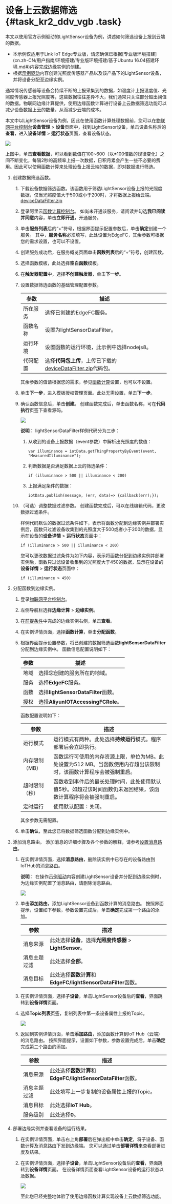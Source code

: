 # 设备上云数据筛选 {#task_kr2_ddv_vgb .task}

本文以使用官方示例驱动的LightSensor设备为例，讲述如何筛选设备上报到云端的数据。

-   本示例仅适用于Link IoT Edge专业版，请您确保已根据[专业版环境搭建](cn.zh-CN/用户指南/环境搭建/专业版环境搭建/基于Ubuntu 16.04搭建环境.md#)内容完成边缘实例的创建。
-   根据[示例驱动](cn.zh-CN/用户指南/设备接入/示例驱动.md#)内容创建光照度传感器产品以及该产品下的LightSensor设备，并将设备分配至边缘实例。

通常情况传感器等设备会持续不断的上报采集到的数据，如温度计上报温度值、光照度传感器上报光照度等，这些数据往往差异不大，我们通常只关注部分超出阈值的数据。物联网边缘计算提供，使用边缘函数计算进行设备上云数据筛选功能可以减少设备数据上云的数量，从而减少云端的成本。

本文中以LightSensor设备为例，因此在使用函数计算处理数据前，您可以在[物联网平台控制台](http://iot.console.aliyun.com/)**设备管理** \> **设备**页面中，找到LightSensor设备，单击设备名称后的**查看**，进入**设备详情** \> **运行状态**页面，查看设备状态。

![](http://static-aliyun-doc.oss-cn-hangzhou.aliyuncs.com/assets/img/127797/156266516939090_zh-CN.png)

上图中，单击**查看数据**，可以看到数值在100~600（以±100倍数的规律变化）之间不断变化，每隔2秒的高频率上报一次数据，日积月累会产生一些不必要的费用。因此可以使用函数计算来处理设备上报云端的数据，即对数据进行筛选。

1.  创建数据筛选函数。 
    1.  下载设备数据筛选函数。该函数用于筛选LightSensor设备上报的光照度数据，仅当光照度值大于500或小于200时，才将数据上报给云端。 [deviceDataFilter.zip](http://link-iot-edge-packet.oss-cn-shanghai.aliyuncs.com/fc-demo/deviceDataFilter.zip) 
    2.  登录阿里云[函数计算控制台](https://www.aliyun.com/product/fc)。 如尚未开通该服务，请阅读并勾选**我已阅读并同意**内容，单击**立即开通**，开通服务。
    3.  单击**服务列表**后的“+”符号，根据界面提示配置参数后，单击**确定**创建一个服务。 其中，**服务名称**必须填写，此处设置为EdgeFC，其余参数可根据您的需求设置，也可以不设置。
    4.  创建服务成功后，在服务概览页面单击**函数列表**后的“+”符号，创建函数。
    5.  选择函数模板，此处选择**空白函数**模板。
    6.  在**触发器配置**中，选择**不创建触发器**，单击**下一步**。
    7.  设置数据筛选函数的基础管理配置参数。 

        |参数|描述|
        |--|--|
        |所在服务|选择已创建的EdgeFC服务。|
        |函数名称|设置为lightSensorDataFilter。|
        |运行环境|设置函数的运行环境，此示例中选择nodejs8。|
        |代码配置|选择**代码包上传**，上传已下载的[deviceDataFilter.zip](http://link-iot-edge-packet.oss-cn-shanghai.aliyuncs.com/fc-demo/deviceDataFilter.zip)代码包。|

        其余参数的值请根据您的需求，参见[函数计算](https://help.aliyun.com/product/50980.html?spm=a2c4g.11186623.2.8.7e6b1617Ezzl6L)设置，也可以不设置。

    8.  单击**下一步**，进入模板授权管理页面。此处无需设置，单击**下一步**。
    9.  确认函数信息后，单击**创建**。 创建函数完成后，单击函数名称，可在**代码执行**页签下查看源码。

        ![](http://static-aliyun-doc.oss-cn-hangzhou.aliyuncs.com/assets/img/127797/156266517039287_zh-CN.png)

        **说明：** lightSensorDataFilter样例代码分为三步：

        1.  从收到的设备上报数据（event参数）中解析出光照度的数值：

            ``` {#codeblock_747_atd_oq5}
            var illuminance = iotData.getThingPropertyByEvent(event, "MeasuredIlluminance");
            ```

        2.  判断数据是否满足数据上云的筛选条件：

            ``` {#codeblock_hpg_2a7_lfw}
            if (illuminance > 500 || illuminance < 200)
            ```

        3.  上报满足条件的数据：

            ``` {#codeblock_ld5_bps_bu6}
            iotData.publish(message, (err, data)=> {callback(err);});
            ```

    10. （可选）调整数据过滤参数。 创建函数完成后，可以在线编辑代码，更改数据过滤条件。

        样例代码默认的数据过滤条件如下，表示将函数分配到边缘实例并部署实例后，函数只过滤设备收集到的光照度大于500或者小于200的数据，显示在设备的**设备详情** \> **运行状态**页面中：

        ``` {#codeblock_r6i_nm6_1qr}
        if (illuminance > 500 || illuminance < 200)
        ```

        您可以更改数据过滤条件为如下内容，表示将函数分配到边缘实例并部署实例后，函数只过滤设备收集到的光照度大于450的数据，显示在设备的**设备详情** \> **运行状态**页面中：

        ``` {#codeblock_i9b_bru_bq5}
        if (illuminance > 450)
        ```

2.  分配函数到边缘实例。 
    1.  登录[物联网平台控制台](http://iot.console.aliyun.com/)。
    2.  左侧导航栏选择**边缘计算** \> **边缘实例**。
    3.  在[前提条件](#)中完成的边缘实例右侧，单击**查看**。
    4.  在实例详情页面，选择**函数计算**，单击**分配函数**。
    5.  根据界面提示设置参数，将已创建的数据筛选函数**lightSensorDataFilter**分配到边缘实例中。 函数信息配置说明如下：

        |参数|描述|
        |--|--|
        |地域|选择您创建的服务所在的地域。|
        |服务|选择**EdgeFC**服务。|
        |函数|选择**lightSensorDataFilter**函数。|
        |授权|选择**AliyunIOTAccessingFCRole**。|

        函数配置说明如下：

        |参数|描述|
        |--|--|
        |运行模式|运行模式有两种。此处选择**持续运行**模式。程序部署后会立即执行。|
        |内存限制（MB）|函数运行可使用的内存资源上限，单位为MB。此处设置为512 MB。当函数使用内存超出该限制时，该函数计算程序会被强制重启。|
        |超时限制（秒）|函数收到事件后的最长处理时间，此处使用默认值5秒。如超过该时间函数仍未返回结果，该函数计算程序将会被强制重启。|
        |定时运行|使用默认配置：关闭。|

        其余参数无需配置。

    6.  单击**确认**，至此您已将数据筛选函数分配到边缘实例中。
3.  添加消息路由。 添加消息的详细步骤及各个参数的解释，请参考[设置消息路由](cn.zh-CN/用户指南/消息路由/设置消息路由.md#)。
    1.  在实例详情页面，选择**消息路由**，删除该实例中已存在的设备路由到IoTHub的消息路由。 

        **说明：** 在操作[示例驱动](cn.zh-CN/用户指南/设备接入/示例驱动.md#)内容创建LightSensor设备并分配到边缘实例时，为边缘实例配置了消息路由，请删除消息路由。

        ![](http://static-aliyun-doc.oss-cn-hangzhou.aliyuncs.com/assets/img/127797/156266517039306_zh-CN.png)

    2.  单击**添加路由**，添加LightSensor设备到函数计算的消息路由。 按照界面提示，设置如下参数，参数设置完成后，单击**确定**完成第一个路由的添加。

        |参数|描述|
        |--|--|
        |消息来源|此处选择**设备**，选择**光照度传感器** \> **LightSensor**。|
        |消息主题过滤|此处选择**全部**。|
        |消息目标|此处选择**函数计算**和**EdgeFC/lightSensorDataFilter**函数。|

    3.  在实例详情页面，选择**子设备**，单击LightSensor设备后的**查看**，界面跳转到**设备详情**页面。
    4.  选择**Topic列表**页签，复制列表中第一条设备属性上报的Topic。 

        ![](http://static-aliyun-doc.oss-cn-hangzhou.aliyuncs.com/assets/img/127797/156266517039307_zh-CN.png)

    5.  返回到实例详情页面，单击**添加路由**，添加函数计算到IoT Hub（云端）的消息路由。 按照界面提示，设置如下参数，参数设置完成后，单击**确定**完成第二个路由的添加。

        |参数|描述|
        |--|--|
        |消息来源|此处选择**函数计算**和**EdgeFC/lightSensorDataFilter**函数。|
        |消息主题过滤|此处填写上一步复制的设备属性上报的Topic。|
        |消息目标|此处选择**IoT Hub**。|
        |服务级别|此处选择**0**。|

4.  部署边缘实例并查看设备的运行结果。 
    1.  在实例详情页面，单击右上角**部署**后在弹出框中单击**确定**，将子设备、函数计算及消息路由下发到边缘端。 您可以通过单击**部署详情**来查看部署进度及结果。
    2.  在实例详情页面，选择**子设备**，单击LightSensor设备后的**查看**，界面跳转到**设备详情**页面。 在设备详情页面查看LightSensor设备的运行状态以及数据。

        ![](http://static-aliyun-doc.oss-cn-hangzhou.aliyuncs.com/assets/img/127797/156266517039308_zh-CN.png)

        至此您已经完整地体验了使用边缘函数计算实现设备上云数据筛选功能。


